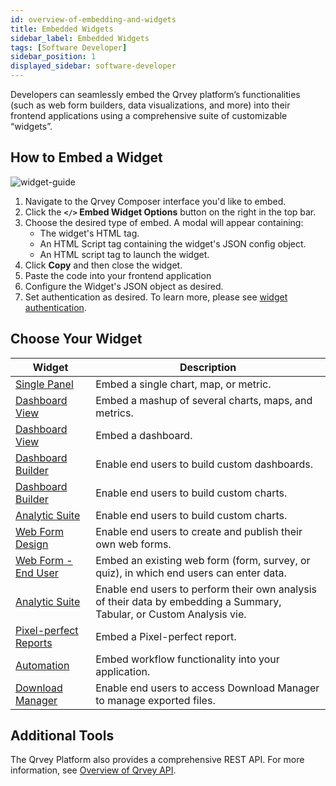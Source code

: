 ```yaml
---
id: overview-of-embedding-and-widgets
title: Embedded Widgets
sidebar_label: Embedded Widgets
tags: [Software Developer]
sidebar_position: 1
displayed_sidebar: software-developer
---
```


<div style={{textAlign: "justify"}}>

Developers can seamlessly embed the Qrvey platform’s functionalities (such as web form builders, data visualizations, and more) into their frontend applications using a comprehensive suite of customizable “widgets”.

<!-- 
> **Before You Begin**

Obtain your unique API key provided in the welcome email that you received when your Qrvey instance was created.

For more information, see [Frequently Asked Questions (FAQs)](../../../getting-started/faqs.md).

For more information, see [Embedding Widgets Using a Security Token](../embedding-widgets-security-token.md).  
-->

## How to Embed a Widget

![widget-guide](https://s3.amazonaws.com/cdn.qrvey.com/documentation_assets/embedding/widgets/widget-intro.png#thumbnail-60)

1. Navigate to the Qrvey Composer interface you'd like to embed.
2. Click the **`</>` Embed Widget Options** button on the right in the top bar.
3. Choose the desired type of embed.
    A modal will appear containing:
    - The widget's HTML tag.
    - An HTML Script tag containing the widget's JSON config object.
    - An HTML script tag to launch the widget.
4. Click **Copy** and then close the widget.
5. Paste the code into your frontend application
6. Configure the Widget's JSON object as desired.
7. Set authentication as desired. To learn more, please see [widget authentication](./embedding-widgets-security-token.md).

<!--

All CodePen samples use the API key method and can be copied and edited to use your own API key and other case-specific attributes, such as IDs, in order to experiment with the widget and see its behavior. Please see the article on [Embedding Widgets Using Security Tokens](../04-Embedding%20Qrvey%20Widgets/embedding-widgets-security-token.md) for the proper production implementation. 

## Set Properties in the JSON Configuration Object

Define the JSON configuration object by starting with the script provided in the helper code, and then adding additional configuration properties as needed. The script provided contains only the required properties. For reference, an example is copied below. The helper code that you obtained above should include the unique values indicated with brackets (“&lt;&gt;”):

```json
<qrvey-design-widgets settings="configWebForm"></qrvey-design-widgets><script>
var configWebForm = {
    "api_key": "<API_KEY>",
    "app_id": "<APP_ID>",
    "domain": "https://<your_qrvey_domain>",
    "user_id": "<USER_ID>",
    "qrvey_id": "<QRVEY_ID>",
    "app_type": "<APP_TYPE>"
}
```

When complete, add the JSON configuration object to your application.

-->

## Choose Your Widget

|  Widget | Description |
| --------------- | --------------------- |
| [Single Panel](../04-Embedding%20Qrvey%20Widgets/05-Widgets/single-panel.md) | Embed a single chart, map, or metric. | 
| [Dashboard View](../04-Embedding%20Qrvey%20Widgets/05-Widgets/dashboard-view.md) | Embed a mashup of several charts, maps, and metrics. |
| [Dashboard View](../04-Embedding%20Qrvey%20Widgets/05-Widgets/dashboard-view.md) | Embed a dashboard. |
| [Dashboard Builder](../04-Embedding%20Qrvey%20Widgets/05-Widgets/dashboard-builder.md) | Enable end users to build custom dashboards. | 
| [Dashboard Builder](../04-Embedding%20Qrvey%20Widgets/05-Widgets/dashboard-builder.md) | Enable end users to build custom charts. |
| [Analytic Suite](../04-Embedding%20Qrvey%20Widgets/05-Widgets/analytic-suite.md) | Enable end users to build custom charts. |
| [Web Form Design](../04-Embedding%20Qrvey%20Widgets/05-Widgets/web-forms.md) | Enable end users to create and publish their own web forms. | 
| [Web Form - End User](../04-Embedding%20Qrvey%20Widgets/05-Widgets/web-form-end-user.md) | Embed an existing web form (form, survey, or quiz), in which end users can enter data. | 
| [Analytic Suite](../04-Embedding%20Qrvey%20Widgets/05-Widgets/analytic-suite.md) | Enable end users to perform their own analysis of their data by embedding a Summary, Tabular, or Custom Analysis vie. | 
| [Pixel-perfect Reports](../04-Embedding%20Qrvey%20Widgets/05-Widgets/pixel-perfect-reports.md) | Embed a Pixel-perfect report. |
| [Automation](../04-Embedding%20Qrvey%20Widgets/05-Widgets/automation-widget.md) | Embed workflow functionality into your application. |
| [Download Manager](../04-Embedding%20Qrvey%20Widgets/05-Widgets/download-manager.md) | Enable end users to access Download Manager to manage exported files. |


## Additional Tools

The Qrvey Platform also provides a comprehensive REST API. For more information, see [Overview of Qrvey API](../06-Working%20with%20Qrvey%20APIs/overview-of-qrvey-api.md).

</div>